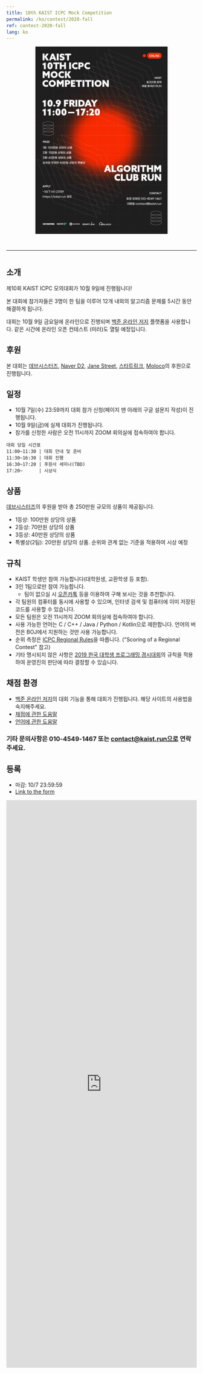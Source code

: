 ```yaml
---
title: 10th KAIST ICPC Mock Competition
permalink: /ko/contest/2020-fall
ref: contest-2020-fall
lang: ko
---
```


<div style="text-align: center">
	<img src="/contest/2020-fall/poster_ko.jpg" alt="poster_ko" style="width: 350px;"/>
</div>
<hr style="size: 20; margin-top: 40px; margin-bottom: 40px; border: solid; border-width: 0; border-bottom: 1px solid #e8e8e8;"/>


## 소개

제10회 KAIST ICPC 모의대회가 10월 9일에 진행됩니다!

본 대회에 참가자들은 3명이 한 팀을 이루어 12개 내외의 알고리즘 문제를 5시간 동안 해결하게 됩니다.

대회는 10월 9일 금요일에 온라인으로 진행되며 [백준 온라인 저지](https://acmicpc.net) 플랫폼을 사용합니다. 같은 시간에 온라인 오픈 컨테스트 (미러)도 열릴 예정입니다.

## 후원

본 대회는 [데브시스터즈](https://www.devsisters.com/), [Naver D2](
https://d2.naver.com), [Jane Street](https://www.janestreet.com/), [스타트링크](http://startlink.io), [Moloco](https://www.molocoads.com/)의 후원으로 진행됩니다.

## 일정

- 10월 7일(수) 23:59까지 대회 참가 신청(페이지 맨 아래의 구글 설문지 작성)이 진행됩니다.
- 10월 9일(금)에 실제 대회가 진행됩니다.
- 참가를 신청한 사람은 오전 11시까지 ZOOM 회의실에 접속하여야 합니다.

```
대회 당일 시간표
11:00~11:30 | 대회 안내 및 준비
11:30~16:30 | 대회 진행
16:30~17:20 | 후원사 세미나(TBD)
17:20~      | 시상식
```
## 상품

[데브시스터즈](https://www.devsisters.com/)의 후원을 받아 총 250만원 규모의 상품이 제공됩니다.

- 1등상: 100만원 상당의 상품
- 2등상: 70만원 상당의 상품
- 3등상: 40만원 상당의 상품
- 특별상(2팀): 20만원 상당의 상품. 순위와 관계 없는 기준을 적용하여 시상 예정

## 규칙

- KAIST 학생만 참여 가능합니다(대학원생, 교환학생 등 포함).
- 3인 1팀으로만 참여 가능합니다.
  - 팀이 없으실 시 [오픈카톡](https://open.kakao.com/o/gOFk3gzc) 등을 이용하여 구해 보시는 것을 추천합니다.
- 각 팀원의 컴퓨터를 동시에 사용할 수 있으며, 인터넷 검색 및 컴퓨터에 이미 저장된 코드를 사용할 수 있습니다.
- 모든 팀원은 오전 11시까지 ZOOM 회의실에 접속하여야 합니다.
- 사용 가능한 언어는 C / C++ / Java / Python / Kotlin으로 제한합니다. 언어의 버전은 BOJ에서 지원하는 것만 사용 가능합니다.
- 순위 측정은 [ICPC Regional Rules](https://icpc.baylor.edu/regionals/rules)을 따릅니다. ("Scoring of a Regional Contest" 참고)
- 기타 명시되지 않은 사항은 [2019 한국 대학생 프로그래밍 경시대회](http://icpckorea.org/)의 규칙을 적용하여 운영진의 판단에 따라 결정할 수 있습니다.

## 채점 환경

- [백준 온라인 저지](https://www.acmicpc.net/)의 대회 기능을 통해 대회가 진행됩니다. 해당 사이트의 사용법을 숙지해주세요.
- [채점에 관한 도움말](https://www.acmicpc.net/help/judge)
- [언어에 관한 도움말](https://www.acmicpc.net/help/language)

### 기타 문의사항은 010-4549-1467 또는 contact@kaist.run으로 연락주세요.

## 등록

- 마감: 10/7 23:59:59
- [Link to the form](https://docs.google.com/forms/d/e/1FAIpQLSc8jjCn1ynTSMIuJrwZtohBU9kQJMGn44aTUp5_9W9geZew2g/viewform)
<iframe src="https://docs.google.com/forms/d/e/1FAIpQLSc8jjCn1ynTSMIuJrwZtohBU9kQJMGn44aTUp5_9W9geZew2g/viewform" frameborder="0" width="100%" height="1500px"></iframe>
